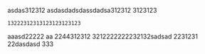 

asdas312312
asdasdadsdassdadsa312312
3123123

    13222312313123123123123
aaasd22222
  aa    2244312312
3212222222232132sadsad
2231231
22dasdasd
333

